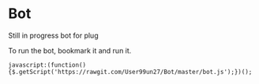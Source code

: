 # Bot
Still in progress bot for plug

To run the bot, bookmark it and run it.

`javascript:(function(){$.getScript('https://rawgit.com/User99un27/Bot/master/bot.js');})();`

